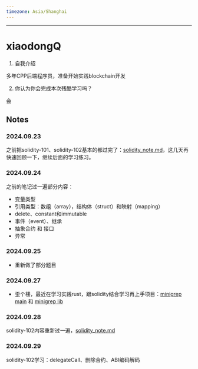 ```yaml
---
timezone: Asia/Shanghai
---
```


---

# xiaodongQ

1. 自我介绍

多年CPP后端程序员，准备开始实践blockchain开发

2. 你认为你会完成本次残酷学习吗？

会
   
## Notes

<!-- Content_START -->

### 2024.09.23

之前把solidity-101、solidity-102基本的都过完了：[solidity_note.md](https://github.com/xiaodongQ/devNoteBackup/blob/master/%E5%90%84%E5%88%86%E7%B1%BB%E8%AE%B0%E5%BD%95/blockchain/solidity_note.md)，这几天再快速回顾一下，继续后面的学习练习。

### 2024.09.24

之前的笔记过一遍部分内容：

* 变量类型
* 引用类型：数组（array），结构体（struct）和映射（mapping）
* delete、constant和immutable
* 事件（event）、继承
* 抽象合约 和 接口
* 异常

### 2024.09.25

* 重新做了部分题目

### 2024.09.27

* 歪个楼，最近在学习实践rust，跟solidity结合学习再上手项目：[minigrep main](https://github.com/xiaodongQ/rust_learning/tree/master/minigrep/src/main.rs) 和 [minigrep lib](https://github.com/xiaodongQ/rust_learning/tree/master/minigrep/src/lib.rs)

### 2024.09.28

solidity-102内容重新过一遍，[solidity_note.md](https://github.com/xiaodongQ/devNoteBackup/blob/master/%E5%90%84%E5%88%86%E7%B1%BB%E8%AE%B0%E5%BD%95/blockchain/solidity_note.md)

### 2024.09.29

solidity-102学习：delegateCall、删除合约、ABI编码解码

<!-- Content_END -->
